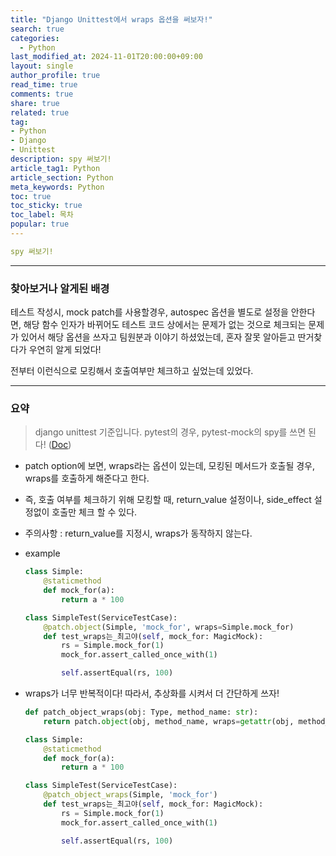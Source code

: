 ```yaml
---
title: "Django Unittest에서 wraps 옵션을 써보자!"
search: true
categories:
  - Python
last_modified_at: 2024-11-01T20:00:00+09:00
layout: single
author_profile: true
read_time: true
comments: true
share: true
related: true
tag:
- Python
- Django
- Unittest
description: spy 써보기!
article_tag1: Python
article_section: Python
meta_keywords: Python
toc: true
toc_sticky: true
toc_label: 목차
popular: true
---
```


```yaml
spy 써보기!
```

---

### 찾아보거나 알게된 배경

테스트 작성시, mock patch를 사용할경우, autospec 옵션을 별도로 설정을 안한다면, 해당 함수 인자가 바뀌어도 테스트 코드 상에서는 문제가 없는 것으로 체크되는 문제가 있어서 해당 옵션을 쓰자고 팀원분과 이야기 하셨었는데, 혼자 잘못 알아듣고 딴거찾다가 우연히 알게 되었다!

전부터 이런식으로 모킹해서 호출여부만 체크하고 싶었는데 있었다.


---
### 요약

> django unittest 기준입니다. pytest의 경우, pytest-mock의 spy를 쓰면 된다! ([Doc](https://pytest-mock.readthedocs.io/en/latest/usage.html#spy))

- patch option에 보면, wraps라는 옵션이 있는데, 모킹된 메서드가 호출될 경우, wraps를 호출하게 해준다고 한다.
- 즉, 호출 여부를 체크하기 위해 모킹할 때, return_value 설정이나, side_effect 설정없이 호출만 체크 할 수 있다.
- 주의사항 : return_value를 지정시, wraps가 동작하지 않는다.
- example
  ```python
  class Simple:
      @staticmethod
      def mock_for(a):
          return a * 100

  class SimpleTest(ServiceTestCase):
      @patch.object(Simple, 'mock_for', wraps=Simple.mock_for)
      def test_wraps는_최고야(self, mock_for: MagicMock):
          rs = Simple.mock_for(1)
          mock_for.assert_called_once_with(1)

          self.assertEqual(rs, 100)
  ```

- wraps가 너무 반복적이다! 따라서, 추상화를 시켜서 더 간단하게 쓰자!
  ```python
  def patch_object_wraps(obj: Type, method_name: str):
      return patch.object(obj, method_name, wraps=getattr(obj, method_name))

  class Simple:
      @staticmethod
      def mock_for(a):
          return a * 100

  class SimpleTest(ServiceTestCase):
      @patch_object_wraps(Simple, 'mock_for')
      def test_wraps는_최고야(self, mock_for: MagicMock):
          rs = Simple.mock_for(1)
          mock_for.assert_called_once_with(1)

          self.assertEqual(rs, 100)
  ```
